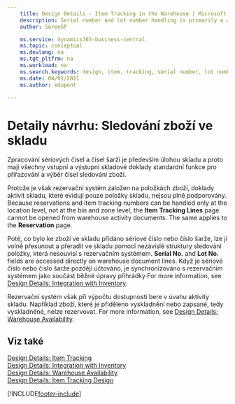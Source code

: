 ```yaml
---
    title: Design Details - Item Tracking in the Warehouse | Microsoft Docs
    description: Serial number and lot number handling is primarily a warehouse task and therefore all inbound and outbound warehouse documents have standard functionality for assigning and selecting item tracking numbers. However, because the reservation system is based on item ledger entries, warehouse activity documents that register only warehouse entries are not fully supported.
    author: SorenGP

    ms.service: dynamics365-business-central
    ms.topic: conceptual
    ms.devlang: na
    ms.tgt_pltfrm: na
    ms.workload: na
    ms.search.keywords: design, item, tracking, serial number, lot number, outbound documents
    ms.date: 04/01/2021
    ms.author: edupont

---
```

# Detaily návrhu: Sledování zboží ve skladu
Zpracování sériových čísel a čísel šarží je především úlohou skladu a proto mají všechny vstupní a výstupní skladové doklady standardní funkce pro přiřazování a výběr čísel sledování zboží.

Protože je však rezervační systém založen na položkách zboží, doklady aktivit skladu, které evidují pouze položky skladu, nejsou plně podporovány. Because reservations and item tracking numbers can be handled only at the location level, not at the bin and zone level, the **Item Tracking Lines** page cannot be opened from warehouse activity documents. The same applies to the **Reservation** page.

Poté, co bylo ke zboží ve skladu přidáno sériové číslo nebo číslo šarže, lze ji volně přesunout a přeradit ve skladu pomocí nezávislé struktury sledování položky, která nesouvisí s rezervačním systémem. **Serial No.** and **Lot No.** fields are accessed directly on warehouse document lines. Když je sériové číslo nebo číslo šarže později účtováno, je synchronizováno s rezervačním systémem jako součást běžné úpravy přihrádky For more information, see [Design Details: Integration with Inventory](design-details-integration-with-inventory.md).

Rezervační systém však při výpočtu dostupnosti bere v úvahu aktivity skladu. Například zboží, které je přiděleno vyskladnění nebo zapsané, tedy vyskladněné, nelze rezervovat. For more information, see [Design Details: Warehouse Availability](design-details-availability-in-the-warehouse.md).

## Viz také
[Design Details: Item Tracking](design-details-item-tracking.md)  
[Design Details: Integration with Inventory](design-details-integration-with-inventory.md)  
[Design Details: Warehouse Availability](design-details-availability-in-the-warehouse.md)  
[Design Details: Item Tracking Design](design-details-item-tracking-design.md)


[!INCLUDE[footer-include](includes/footer-banner.md)]
